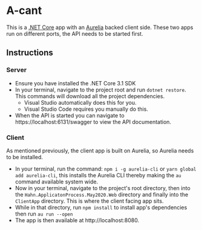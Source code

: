 # A-cant

This is a [.NET Core](https://dotnet.microsoft.com/) app with an [Aurelia](https://aurelia.io/) backed client side. These two apps run on different ports, the API needs to be started first.

## Instructions
### Server
+ Ensure you have installed the .NET Core 3.1 SDK
+ In your terminal, navigate to the project root and run `dotnet restore`. This commands will download all the project dependencies.
    + Visual Studio automatically does this for you.
    + Visual Studio Code requires you manually do this.
+ When the API is started you can navigate to https://localhost:6131/swagger to view the API documentation.

### Client
As mentioned previously, the client app is built on Aurelia, so Aurelia needs to be installed.
+ In your terminal, run the command: `npm i -g aurelia-cli` or `yarn global add aurelia-cli`, this installs the Aurelia CLI thereby making the `au` command available system wide.
+ Now in your terminal, navigate to the project's root directory, then into the `Hahn.ApplicatonProcess.May2020.Web` directory and finally into the `ClientApp` directory. This is where the client facing app sits.
+ While in that directory, run `npm install` to install app's dependencies then run `au run --open`
+ The app is then available at http://localhost:8080.

